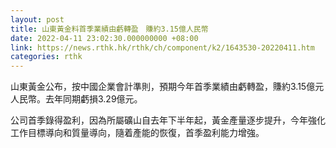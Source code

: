 ```yaml
---
layout: post
title: 山東黃金料首季業績由虧轉盈　賺約3.15億人民幣
date: 2022-04-11 23:02:30.000000000 +08:00
link: https://news.rthk.hk/rthk/ch/component/k2/1643530-20220411.htm
categories: rthk
---
```


山東黃金公布，按中國企業會計準則，預期今年首季業績由虧轉盈，賺約3.15億元人民幣。去年同期虧損3.29億元。

公司首季錄得盈利，因為所屬礦山自去年下半年起，黃金產量逐步提升，今年強化工作目標導向和質量導向，隨着產能的恢復，首季盈利能力增強。
